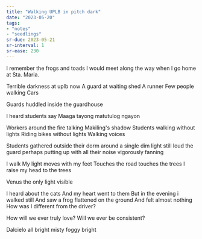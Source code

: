 ```yaml
---
title: "Walking UPLB in pitch dark"
date: "2023-05-20"
tags:
- "notes"
- "seedlings"
sr-due: 2023-05-21
sr-interval: 1
sr-ease: 230
---
```


I remember the frogs and toads I would meet along the way when I go home at Sta. Maria.

Terrible darkness at uplb now
A guard at waiting shed
A runner
Few people walking
Cars

Guards huddled inside the guardhouse

I heard students say
Maaga tayong matutulog ngayon

Workers around the fire talking
Makiling's shadow
Students walking without lights
Riding bikes without lights
Walking voices

Students gathered outside their dorm around a single dim light still loud the guard perhaps putting up with all their noise vigorously fanning

I walk
My light moves with my feet
Touches the road touches the trees
I raise my head to the trees

Venus the only light visible

I heard about the cats
And my heart went to them
But in the evening i walked still
And saw a frog flattened on the ground
And felt almost nothing
How was I different from the driver?

How will we ever truly love?
Will we ever be consistent?

Dalcielo all bright misty foggy bright